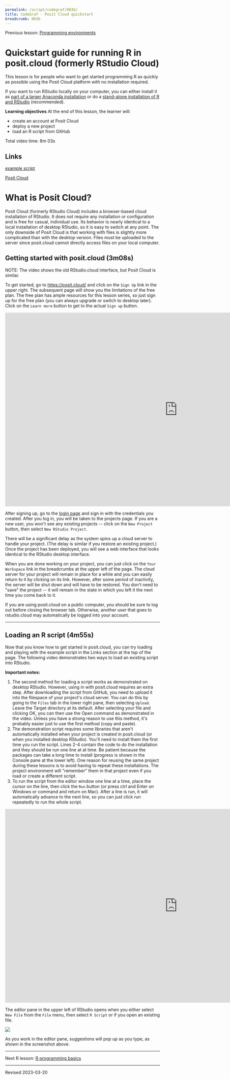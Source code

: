 ```yaml
---
permalink: /script/codegraf/003b/
title: CodeGraf - Posit Cloud quickstart
breadcrumb: OO3b
---
```


Previous lesson: [Programming environments](../002)

# Quickstart guide for running R in posit.cloud (formerly RStudio Cloud)

This lesson is for people who want to get started programming R as quickly as possible using the Posit Cloud platform with no installation required. 

If you want to run RStudio locally on your computer, you can either install it as [part of a larger Anaconda installation](../003) or do a [stand-alone installation of R and RStudio](../../r/install/) (recommended). 

**Learning objectives** At the end of this lesson, the learner will:
- create an account at Posit Cloud
- deploy a new project
- load an R script from GitHub

Total video time: 8m 03s

## Links

[example script](https://github.com/HeardLibrary/digital-scholarship/blob/master/code/r/use_case_examples.R)

[Posit Cloud](https://posit.cloud/)

# What is Posit Cloud?

Posit Cloud (formerly RStudio Cloud) includes a browser-based cloud installation of RStudio. It does not require any installation or configuration and is free for casual, individual use. Its behavior is nearly identical to a local installation of desktop RStudio, so it is easy to switch at any point. The only downside of Posit Cloud is that working with files is slightly more complicated than with the desktop version. Files must be uploaded to the server since posit.cloud cannot directly access files on your local computer. 

## Getting started with posit.cloud (3m08s)

NOTE: The video shows the old RStudio.cloud interface, but Posit Cloud is similar.

To get started, go to <https://posit.cloud/> and click on the `Sign Up` link in the upper right. The subsequent page will show you the limitations of the free plan. The free plan has ample resources for this lesson series, so just sign up for the free plan (you can always upgrade or switch to desktop later). Click on the `Learn more` button to get to the actual `Sign up` button.

<iframe width="1120" height="630" src="https://www.youtube.com/embed/xze913eRtbw" frameborder="0" allow="accelerometer; autoplay; encrypted-media; gyroscope; picture-in-picture" allowfullscreen></iframe>

After signing up, go to the [login page](https://login.posit.cloud/login) and sign in with the credentials you created. After you log in, you will be taken to the projects page. If you are a new user, you won't see any existing projects -- click on the `New Project` button, then select `New RStudio Project`. 

There will be a significant delay as the system spins up a cloud server to handle your project. (The delay is similar if you restore an existing project.) Once the project has been deployed, you will see a web interface that looks identical to the RStudio desktop interface. 

When you are done working on your project, you can just click on the `Your Workspace` link in the breadcrumbs at the upper left of the page. The cloud server for your project will remain in place for a while and you can easily return to it by clicking on its link. However, after some period of inactivity, the server will be shut down and will have to be restored. You don't need to "save" the project -- it will remain in the state in which you left it the next time you come back to it.

If you are using posit.cloud on a public computer, you should be sure to log out before closing the browser tab. Otherwise, another user that goes to rstudio.cloud may automatically be logged into your account.

----

## Loading an R script (4m55s)

Now that you know how to get started in posit.cloud, you can try loading and playing with the example script in the Links section at the top of the page. The following video demonstrates two ways to load an existing script into RStudio.

**Important notes:**
1. The second method for loading a script works as demonstrated on desktop RStudio. However, using in with posit.cloud requires an extra step. After downloading the script from GitHub, you need to upload it into the filespace of your project's cloud server. You can do this by going to the `Files` tab in the lower right pane, then selecting `Upload`. Leave the Target directory at its default. After selecting your file and clicking OK, you can then use the Open command as demonstrated in the video. Unless you have a strong reason to use this method, it's probably easier just to use the first method (copy and paste). 
2. The demonstration script requires some libraries that aren't automatically installed when your project is created in posit.cloud (or when you installed desktop RStudio). You'll need to install them the first time you run the script. Lines 2-4 contain the code to do the installation and they should be run one line at at time. Be patient because the packages can take a long time to install (progress is shown in the Console pane at the lower left). One reason for reusing the same project during these lessons is to avoid having to repeat these installations. The project environment will "remember" them in that project even if you load or create a different script.
3. To run the script from the editor window one line at a time, place the cursor on the line, then click the `Run` button (or press ctrl and Enter on Windows or command and return on Mac). After a line is run, it will automatically advance to the next line, so you can just click run repeatedly to run the whole script.

<iframe width="1120" height="630" src="https://www.youtube.com/embed/otIwmZdviKc" frameborder="0" allow="accelerometer; autoplay; encrypted-media; gyroscope; picture-in-picture" allowfullscreen></iframe>

The editor pane in the upper left of RStudio opens when you either select `New File` from the `File` menu, then select `R Script` or if you open an existing file.

![](../../r/images/rstudio-editor.png)

As you work in the editor pane, suggestions will pop up as you type, as shown in the screenshot above. 

----


Next R lesson: [R programming basics](../011)

----
Revised 2023-03-20
